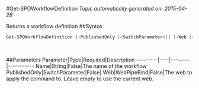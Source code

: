 #Get-SPOWorkflowDefinition
*Topic automatically generated on: 2015-04-28*

Returns a workflow definition
##Syntax
```powershell
Get-SPOWorkflowDefinition [-PublishedOnly [<SwitchParameter>]] [-Web [<WebPipeBind>]] [-Name [<String>]]
```
&nbsp;

##Parameters
Parameter|Type|Required|Description
---------|----|--------|-----------
Name|String|False|The name of the workflow
PublishedOnly|SwitchParameter|False|
Web|WebPipeBind|False|The web to apply the command to. Leave empty to use the current web.
